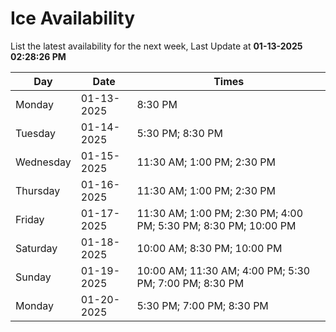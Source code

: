 # Ice Availability

List the latest availability for the next week, Last Update at **01-13-2025 02:28:26 PM**

| Day         | Date        | Times       |
| ----------- | ----------- | ----------- |
|Monday|01-13-2025|8:30 PM|
|Tuesday|01-14-2025|5:30 PM; 8:30 PM|
|Wednesday|01-15-2025|11:30 AM; 1:00 PM; 2:30 PM|
|Thursday|01-16-2025|11:30 AM; 1:00 PM; 2:30 PM|
|Friday|01-17-2025|11:30 AM; 1:00 PM; 2:30 PM; 4:00 PM; 5:30 PM; 8:30 PM; 10:00 PM|
|Saturday|01-18-2025|10:00 AM; 8:30 PM; 10:00 PM|
|Sunday|01-19-2025|10:00 AM; 11:30 AM; 4:00 PM; 5:30 PM; 7:00 PM; 8:30 PM|
|Monday|01-20-2025|5:30 PM; 7:00 PM; 8:30 PM|
